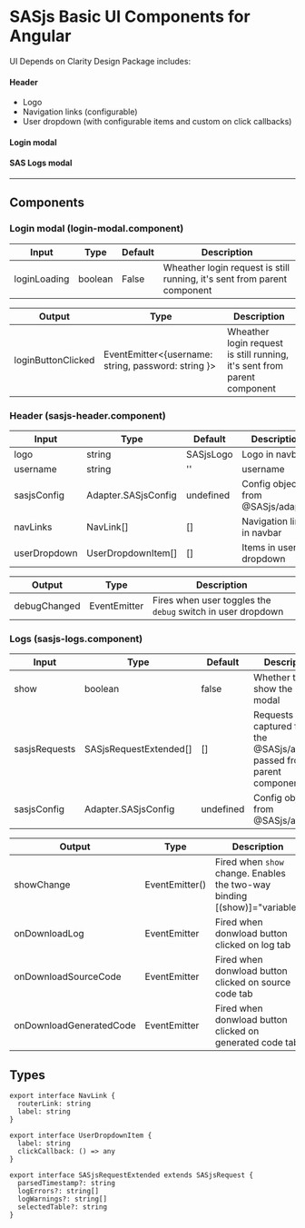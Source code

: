 # SASjs Basic UI Components for Angular

UI Depends on Clarity Design
Package includes:

#### Header 

- Logo
- Navigation links (configurable)
- User dropdown (with configurable items and custom on click callbacks)

#### Login modal

#### SAS Logs modal

---

## Components

### Login modal (login-modal.component)

| Input | Type | Default | Description |
|-------|------|---------|-------------|
| loginLoading | boolean | False | Wheather login request is still running, it's sent from parent component |

| Output | Type | Description |
|--------|------|-------------|
| loginButtonClicked | EventEmitter<{username: string, password: string }> |  Wheather login request is still running, it's sent from parent component |

### Header (sasjs-header.component)

| Input | Type | Default | Description |
|-------|------|---------|-------------|
| logo | string | SASjsLogo | Logo in navbar |
| username | string | '' | username | Username in user dropdown parent provides it  |
| sasjsConfig | Adapter.SASjsConfig | undefined | Config object from @SASjs/adapter |
| navLinks | NavLink[] | [] | Navigation links in navbar |
| userDropdown | UserDropdownItem[] | [] | Items in user dropdown |

| Output | Type | Description |
|--------|------|-------------|
| debugChanged | EventEmitter<boolean> | Fires when user toggles the `debug` switch in user dropdown |

### Logs (sasjs-logs.component)
  
| Input | Type | Default | Description |
|-------|------|---------|-------------|
| show | boolean | false | Whether to show the login modal |
| sasjsRequests | SASjsRequestExtended[] | [] | Requests captured from the @SASjs/adapter, passed from parent component |
| sasjsConfig | Adapter.SASjsConfig | undefined | Config object from @SASjs/adapter |
  
| Output | Type | Description |
|--------|------|-------------|
| showChange | EventEmitter() | Fired when `show` change. Enables the two-way binding [(show)]="variable" |
| onDownloadLog | EventEmitter<string> | Fired when donwload button clicked on log tab |
| onDownloadSourceCode |EventEmitter<string> | Fired when donwload button clicked on source code tab |
| onDownloadGeneratedCode | EventEmitter<string> | Fired when donwload button clicked on generated code tab |
  
## Types

```
export interface NavLink {
  routerLink: string
  label: string
}
```
  
```
export interface UserDropdownItem {
  label: string
  clickCallback: () => any
}
```
  
```
export interface SASjsRequestExtended extends SASjsRequest {
  parsedTimestamp?: string
  logErrors?: string[]
  logWarnings?: string[]
  selectedTable?: string
}
```
